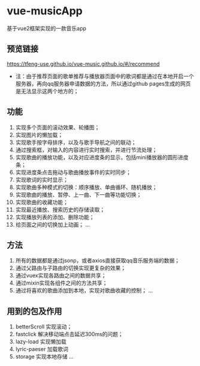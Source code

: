 # vue-musicApp
基于vue2框架实现的一款音乐app
## 预览链接
https://tfeng-use.github.io/vue-music.github.io/#/recommend
* 注：由于推荐页面的歌单推荐与播放器页面中的歌词都是通过在本地开启一个服务器，再向qq服务器申请数据的方法，所以通过github pages生成的网页是无法显示这两个地方的；
## 功能
1. 实现多个页面的滚动效果、轮播图；
2. 实现图片的懒加载；
3. 实现歌手按字母排序，以及与歌手导航之间的联动；
4. 通过搜索框，对输入的内容进行实时搜索，并进行节流处理；
5. 实现歌曲的播放功能，以及对应进度条的显示，包括mini播放器的圆形进度条；
6. 实现进度条点击拖动与歌曲播放事件的实时同步；
7. 实现歌词的实时显示；
8. 实现歌曲多种模式的切换：顺序播放、单曲循环、随机播放；
9. 实现歌曲的播放、暂停、上一曲、下一曲等功能切换；
10. 实现歌曲的收藏功能；
11. 实现最近播放、搜索历史的存储读取；
12. 实现播放列表的添加、删除功能；
13. 给页面之间的切换加上动画；
...
## 方法
1. 所有的数据都是通过jsonp，或者axios直接获取qq音乐服务端的数据；
2. 通过父路由与子路由的切换实现更复杂的效果；
3. 通过vuex实现各路由之间的数据共享；
4. 通过mixin实现各组件之间的方法共享；
5. 通过将喜欢的歌曲添加到本地，实现对歌曲收藏的控制；
...
## 用到的包及作用
1. betterScroll 实现滚动；
2. fastclick 解决移动端点击延迟300ms的问题；
3. lazy-load 实现懒加载
4. lyric-paeser 加载歌词
5. storage 实现本地存储
...
